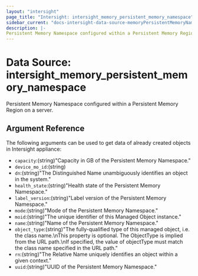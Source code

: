```yaml
---
layout: "intersight"
page_title: "Intersight: intersight_memory_persistent_memory_namespace"
sidebar_current: "docs-intersight-data-source-memoryPersistentMemoryNamespace"
description: |-
Persistent Memory Namespace configured within a Persistent Memory Region on a server.
---
```


# Data Source: intersight_memory_persistent_memory_namespace
Persistent Memory Namespace configured within a Persistent Memory Region on a server.
## Argument Reference
The following arguments can be used to get data of already created objects in Intersight appliance:
* `capacity`:(string)"Capacity in GB of the Persistent Memory Namespace."
* `device_mo_id`:(string)
* `dn`:(string)"The Distinguished Name unambiguously identifies an object in the system."
* `health_state`:(string)"Health state of the Persistent Memory Namespace."
* `label_version`:(string)"Label version of the Persistent Memory Namespace."
* `mode`:(string)"Mode of the Persistent Memory Namespace."
* `moid`:(string)"The unique identifier of this Managed Object instance."
* `name`:(string)"Name of the Persistent Memory Namespace."
* `object_type`:(string)"The fully-qualified type of this managed object, i.e. the class name.\nThis property is optional. The ObjectType is implied from the URL path.\nIf specified, the value of objectType must match the class name specified in the URL path."
* `rn`:(string)"The Relative Name uniquely identifies an object within a given context."
* `uuid`:(string)"UUID of the Persistent Memory Namespace."
